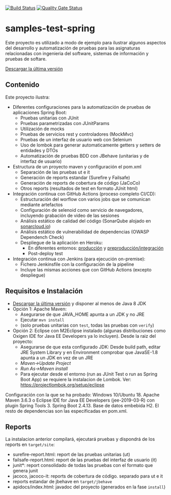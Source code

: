 [![Build Status](https://github.com/javiertuya/samples-test-spring/actions/workflows/build.yml/badge.svg)](https://github.com/javiertuya/samples-test-spring/actions/workflows/build.yml)
[![Quality Gate Status](https://sonarcloud.io/api/project_badges/measure?project=my%3Asamples-test-spring&metric=alert_status)](https://sonarcloud.io/summary/new_code?id=my%3Asamples-test-spring)

# samples-test-spring

Este proyecto es utilizado a modo de ejemplo para ilustrar algunos aspectos del desarrollo y automatización de pruebas para
las asignaturas relacionadas con ingenieria del software, sistemas de información y pruebas de softare.

[Descargar la última versión](https://github.com/javiertuya/samples-test-spring/releases)

## Contenido

Este proyecto ilustra:
- Diferentes configuraciones para la automatización de pruebas de aplicaciones Spring Boot:
  - Pruebas unitarias con JUnit
  - Pruebas parametrizadas con JUnitParams
  - Utilización de mocks
  - Pruebas de servicios rest y controladores (MockMvc)
  - Pruebas de un interfaz de usuario web con Selenium
  - Uso de lombok para generar automaticamente getters y setters de entidades y DTOs
  - Automatización de pruebas BDD con JBehave (unitarias y de interfaz de usuario)
- Estructura de un proyecto maven y configuración el pom.xml
  - Separación de las pruebas ut e it
  - Generación de reports  estandar (Surefire y Failsafe)
  - Generación de reports de cobertura de código (JaCoCo)
  - Otros reports (resultados de test en formato JUnit html)
- Integración continua con GitHub Actions (proceso completo CI/CD):
  - Estructuración del worflow con varios jobs que se comunican mediante artefactos
  - Configuración de selenoid como servicio de navegadores, incluyendo grabación de video de las sesiones
  - Análisis estático de calidad del código 
  (SonarQube alojado en [sonarcloud.io](https://sonarcloud.io/project/overview?id=my:samples-test-spring))
  - Análisis estático de vulnerabilidad de dependencias (OWASP Dependench Check)
  - Despliegue de la aplicación en Heroku:
    - En diferentes entornos: [producción](https://samples-test-spring-main.herokuapp.com/) 
      y [preproducción/integración](https://samples-test-spring-develop.herokuapp.com/)
    - Post-deploy test
- Integración continua con Jenkins (para ejecución on-premise):
  - Fichero Jenkinsfile con la configuración de la pipeline
  - Incluye las mismas acciones que con GitHub Actions (excepto despliegue)

## Requisitos e Instalación

- [Descargar la última versión](https://github.com/javiertuya/samples-test-spring/releases) y disponer al menos de Java 8 JDK
- Opción 1: Apache Maven:
	- Asegurarse de que JAVA_HOME apunta a un JDK y no JRE
	- Ejecutar `mvn install`
	- (solo pruebas unitarias con `test`, todas las pruebas con `verify`)
- Opción 2: Eclipse con M2Eclipse instalado (algunas distribuciones como Oxigen IDE for Java EE Developers ya lo incluyen).
Desde la raiz del proyecto:
	- Asegurarse de que esta configurado JDK: Desde build path, editar JRE System Library y en Environment
	comprobar que JavaSE-1.8 apunta a un JDK en vez de un JRE
	- *Maven->Update Project*
	- *Run As->Maven install*
	- Para ejecutar desde el entorno (run as JUnit Test o run as Spring Boot App) 
	se requiere la instalacion de Lombok. Ver: https://projectlombok.org/setup/eclipse

Configuración con la que se ha probado: Windows 10/Ubuntu 18. Apache Maven 3.6.3 o Eclipse IDE for Java EE Developers (jee-2019-03-R)
con plugin Spring Tools 3.
Spring Boot 2.4.13. Base de datos embebida H2. El resto de dependencias son las especificadas en pom.xml.

## Reports
La instalacion anterior compilará, ejecutará pruebas y dispondrá de los reports en `target/site`:

- surefire-report.html: report de las pruebas unitarias (ut)
- failsafe-report.html: report de las pruebas del interfaz de usuario (it)
- junit*: report consolidado de todas las pruebas con el formato que genera junit
- jacoco, jacoco-it: reports de cobertura de código. separado para ut e it
- reports estandar de jbehave en `target/jbehave`
- apidocs/index.html: javadoc del proyecto (generados en la fase `install`)
